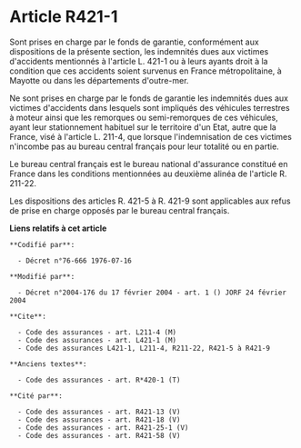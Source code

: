 # Article R421-1

Sont prises en charge par le fonds de garantie, conformément aux dispositions de la présente section, les indemnités dues aux
victimes d'accidents mentionnés à l'article L. 421-1 ou à leurs ayants droit à la condition que ces accidents soient survenus
en France métropolitaine, à Mayotte ou dans les départements d'outre-mer.

Ne sont prises en charge par le fonds de garantie les indemnités dues aux victimes d'accidents dans lesquels sont impliqués
des véhicules terrestres à moteur ainsi que les remorques ou semi-remorques de ces véhicules, ayant leur stationnement
habituel sur le territoire d'un Etat, autre que la France, visé à l'article L. 211-4, que lorsque l'indemnisation de ces
victimes n'incombe pas au bureau central français pour leur totalité ou en partie.

Le bureau central français est le bureau national d'assurance constitué en France dans les conditions mentionnées au deuxième
alinéa de l'article R. 211-22.

Les dispositions des articles R. 421-5 à R. 421-9 sont applicables aux refus de prise en charge opposés par le bureau central
français.

**Liens relatifs à cet article**

	**Codifié par**:

	  - Décret n°76-666 1976-07-16

	**Modifié par**:

	  - Décret n°2004-176 du 17 février 2004 - art. 1 () JORF 24 février 2004

	**Cite**:

	  - Code des assurances - art. L211-4 (M)
	  - Code des assurances - art. L421-1 (M)
	  - Code des assurances L421-1, L211-4, R211-22, R421-5 à R421-9

	**Anciens textes**:

	  - Code des assurances - art. R*420-1 (T)

	**Cité par**:

	  - Code des assurances - art. R421-13 (V)
	  - Code des assurances - art. R421-18 (V)
	  - Code des assurances - art. R421-25-1 (V)
	  - Code des assurances - art. R421-58 (V)
